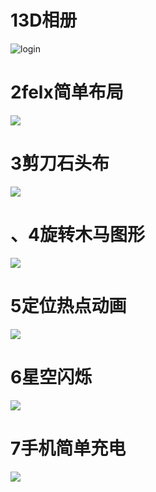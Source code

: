 # 13D相册

![login](https://github.com/qixuehui/CSS_demo/blob/master/img/1.png)

# 2felx简单布局

![](E:\资料\博客\前端\pc\CSS\css_demo\img\2.png)

# 3剪刀石头布

![](E:\资料\博客\前端\pc\CSS\css_demo\img\3.png)

# 、4旋转木马图形

![](E:\资料\博客\前端\pc\CSS\css_demo\img\4.png)

# 5定位热点动画

![](E:\资料\博客\前端\pc\CSS\css_demo\img\5.png)



# 6星空闪烁

![](E:\资料\博客\前端\pc\CSS\css_demo\img\6.png)



# 7手机简单充电

![](E:\资料\博客\前端\pc\CSS\css_demo\img\7.png)

